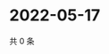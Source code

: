 # 2022-05-17

共 0 条

<!-- BEGIN WEIBO -->
<!-- 最后更新时间 Tue May 17 2022 11:45:54 GMT+0800 (China Standard Time) -->

<!-- END WEIBO -->

